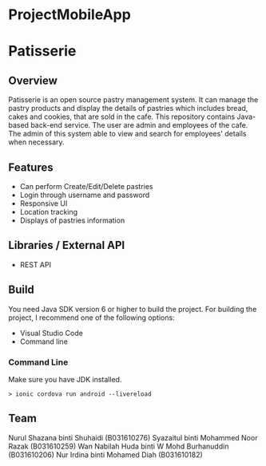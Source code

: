 # ProjectMobileApp
# Patisserie

## Overview
Patisserie is an open source pastry management system. It can manage the pastry products and display the details of pastries which includes bread, cakes and cookies, that are sold in the cafe. This repository contains Java-based back-end service. The user are admin and employees of the cafe. The admin of this system able to view and search for employees' details when necessary.

## Features

- Can perform Create/Edit/Delete pastries
- Login through username and password
- Responsive UI
- Location tracking
- Displays of pastries information

## Libraries / External API

- REST API

## Build

You need Java SDK version 6 or higher to build the project. For building the project, I recommend one of the following options:
- Visual Studio Code
- Command line

### Command Line

Make sure you have JDK installed.
```
> ionic cordova run android --livereload
```

## Team

Nurul Shazana binti Shuhaidi (B031610276)
Syazaitul binti Mohammed Noor Razak (B031610259)
Wan Nabilah Huda binti W Mohd Burhanuddin (B031610206)
Nur Irdina binti Mohamed Diah (B031610182)

